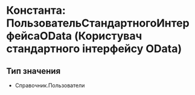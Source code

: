 ﻿# Константа: ПользовательСтандартногоИнтерфейсаOData (Користувач стандартного інтерфейсу OData)

## Тип значения

- Справочник.Пользователи

